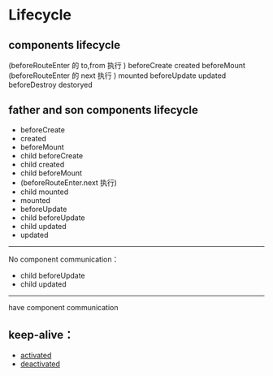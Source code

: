 <!--
 * @Author: hy
 * @Date: 2022-03-20 00:06:53
 * @LastEditors: hy
 * @Description: 
 * @LastEditTime: 2022-03-20 00:15:16
 * @FilePath: /interview-questions/packages/vue2-vue_config_js/src/views/Lifecycle/README.md
 * Copyright 2022 hy, All Rights Reserved. 
 * 仅供学习使用~
-->
# Lifecycle

## components lifecycle
(beforeRouteEnter 的 to,from 执行 )
beforeCreate
created
beforeMount
(beforeRouteEnter 的 next 执行 )
mounted
beforeUpdate
updated
beforeDestroy
destoryed

## father and son components lifecycle

- beforeCreate
- created
- beforeMount
- child beforeCreate
- child created
- child beforeMount
- (beforeRouteEnter.next 执行)
- child  mounted
- mounted
- beforeUpdate
- child  beforeUpdate
- child  updated
- updated

--- 

No component communication：
- child  beforeUpdate
- child  updated

---

have component communication

## keep-alive：
- [activated](https://cn.vuejs.org/v2/api/#activated)
- [deactivated](https://cn.vuejs.org/v2/api/#deactivated)

